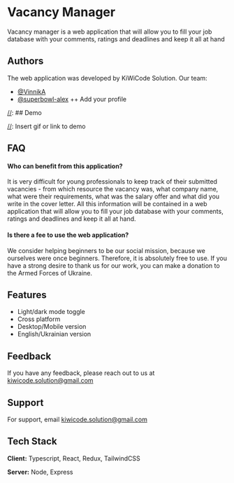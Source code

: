 # Vacancy Manager

Vacancy manager is a web application that will allow you to fill your job database with your comments, ratings and deadlines and keep it all at hand


## Authors
The web application was developed by KiWiCode Solution. Our team:

- [@VinnikA](https://github.com/VinnikA)
- [@superbowl-alex](https://github.com/superbowl-alex)
++ Add your profile

[//]: ![Logo](https://dev-to-uploads.s3.amazonaws.com/uploads/articles/th5xamgrr6se0x5ro4g6.png)


[//]: ## Demo

[//]: Insert gif or link to demo


## FAQ

#### Who can benefit from this application?

It is very difficult for young professionals to keep track of their submitted vacancies - from which resource the vacancy was, what company name, what were their requirements, what was the salary offer and what did you write in the cover letter.
All this information will be contained in a web application that will allow you to fill your job database with your comments, ratings and deadlines and keep it all at hand.

#### Is there a fee to use the web application?

We consider helping beginners to be our social mission, because we ourselves were once beginners. Therefore, it is absolutely free to use.
If you have a strong desire to thank us for our work, you can make a donation to the Armed Forces of Ukraine.


## Features

- Light/dark mode toggle
- Cross platform
- Desktop/Mobile version
- English/Ukrainian version


## Feedback

If you have any feedback, please reach out to us at kiwicode.solution@gmail.com


## Support

For support, email kiwicode.solution@gmail.com


## Tech Stack

**Client:** Typescript, React, Redux, TailwindCSS

**Server:** Node, Express
